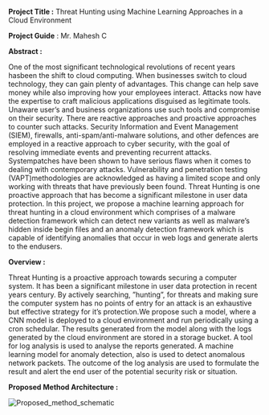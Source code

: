 **Project Title :** Threat Hunting using Machine Learning Approaches in a Cloud Environment

**Project Guide** : Mr. Mahesh C

**Abstract :**

One of the most significant technological revolutions of recent years hasbeen the shift to cloud computing.  When businesses switch to cloud technology, they can gain plenty of advantages.  This change can help save money while also improving how your employees interact.  Attacks now have the expertise to craft malicious applications disguised as legitimate tools. Unaware user’s and business organizations use such tools and compromise on their security. There are reactive approaches and proactive approaches to counter such attacks.  Security Information and Event Management  (SIEM),  firewalls,  anti-spam/anti-malware  solutions,  and  other  defences are employed in a reactive approach to cyber security, with the goal of  resolving  immediate  events  and  preventing  recurrent  attacks.   Systempatches  have  been  shown  to  have  serious  flaws  when  it  comes  to  dealing with contemporary attacks.  Vulnerability and penetration testing (VAPT)methodologies are acknowledged as having a limited scope and only working with threats that have previously been found.  Threat Hunting is one proactive  approach  that  has  become  a  significant  milestone  in  user  data protection.   In  this  project,  we  propose  a  machine  learning  approach  for threat hunting in a cloud environment which comprises of a malware detection framework which can detect new variants as well as malware’s hidden inside  begin  files  and  an  anomaly  detection  framework  which  is  capable  of identifying anomalies that occur in web logs and generate alerts to the endusers.

**Overview :**

Threat Hunting is a proactive approach towards securing a computer system.  It has been a significant milestone in user data protection in recent years century.  By actively searching, ”hunting”, for threats and making sure the computer system has no points of entry for an attack is an exhaustive but effective strategy for it’s protection.We propose such a model,  where a CNN model is deployed to a cloud environment and run periodically using a cron schedular.  The results generated from the model along with the logs generated by the cloud environment are stored in a storage bucket.  A tool for log analysis is used to analyse the reports generated.  A machine learning model for anomaly detection, also is used to detect anomalous network packets.  The outcome of the log analysis are used to formulate the result and alert the end user of the potential security risk or situation.

**Proposed Method Architecture :**

![Proposed_method_schematic](/uploads/84914a83fd406bf0c3d47c64f3a9a06b/Proposed_method_schematic.jpeg)
